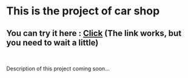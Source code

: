 <h1>This is the project of car shop</h1>
<h2>You can try it here : <a href="https://frontend-car-shop.herokuapp.com/">Click</a> (The link works, but you need to wait a little)</h2><br/>
<p>Description of this project coming soon...</p>

